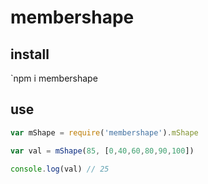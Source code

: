 # membershape 

## install
`npm i membershape

## use
```javascript
var mShape = require('membershape').mShape

var val = mShape(85, [0,40,60,80,90,100])

console.log(val) // 25
```
